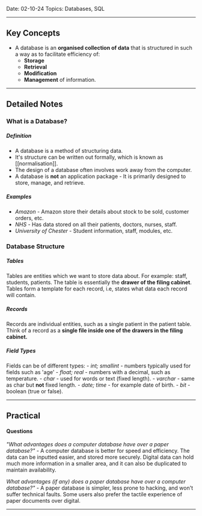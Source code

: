 
Date: 02-10-24
Topics: Databases, SQL

---
## Key Concepts

- A database is an **organised collection of data** that is structured in such a way as to facilitate efficiency of:
	- **Storage**
	- **Retrieval**
	- **Modification**
	- **Management** of information.
---
## Detailed Notes

### What is a Database?
##### Definition
- A database is a method of structuring data.
- It's structure can be written out formally, which is known as [[normalisation]].
- The design of a database often involves work away from the computer.
- A database is **not** an application package - It is primarily designed to store, manage, and retrieve. 
##### Examples
- *Amazon* - Amazon store their details about stock to be sold, customer orders, etc.
- *NHS* - Has data stored on all their patients, doctors, nurses, staff.
- *University of Chester* - Student information, staff, modules, etc.

### Database Structure
##### Tables
Tables are entities which we want to store data about. For example: staff, students, patients. The table is essentially the **drawer of the filing cabinet**. Tables form a template for each record, i.e, states what data each record will contain.
##### Records
Records are individual entities, such as a single patient in the patient table. Think of a record as a **single file inside one of the drawers in the filing cabinet.**
##### Field Types
Fields can be of different types:
	- *int; smallint* - numbers typically used for fields such as 'age'
	- *float; real* - numbers with a decimal, such as temperature.
	- *char* - used for words or text (fixed length).
	- *varchar* - same as char but **not** fixed length.
	- *date; time* - for example date of birth.
	- *bit* - boolean (true or false).

---
## Practical
#### Questions

*"What advantages does a computer database have over a paper database?"*
	- A computer database is better for speed and efficiency. The data can be inputted easier, and stored more securely. Digital data can hold much more information in a smaller area, and it can also be duplicated to maintain availability.

*What advantages (if any) does a paper database have over a computer database?"*
	- A paper database is simpler, less prone to hacking, and won't suffer technical faults. Some users also prefer the tactile experience of paper documents over digital.

---
